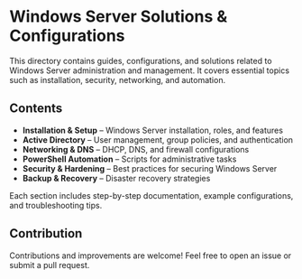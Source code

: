# Windows Server Solutions & Configurations

This directory contains guides, configurations, and solutions related to Windows Server administration and management. It covers essential topics such as installation, security, networking, and automation.

## Contents

- **Installation & Setup** – Windows Server installation, roles, and features  
- **Active Directory** – User management, group policies, and authentication  
- **Networking & DNS** – DHCP, DNS, and firewall configurations  
- **PowerShell Automation** – Scripts for administrative tasks  
- **Security & Hardening** – Best practices for securing Windows Server  
- **Backup & Recovery** – Disaster recovery strategies  

Each section includes step-by-step documentation, example configurations, and troubleshooting tips.

## Contribution

Contributions and improvements are welcome! Feel free to open an issue or submit a pull request.
